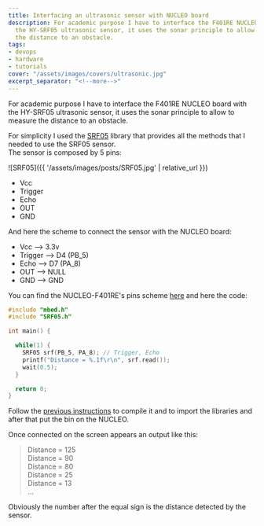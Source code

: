 ```yaml
---
title: Interfacing an ultrasonic sensor with NUCLEO board
description: For academic purpose I have to interface the F401RE NUCLEO board with
  the HY-SRF05 ultrasonic sensor, it uses the sonar principle to allow to measure
  the distance to an obstacle.
tags:
- devops
- hardware
- tutorials
cover: "/assets/images/covers/ultrasonic.jpg"
excerpt_separator: "<!--more-->"
---
```



For academic purpose I have to interface the F401RE NUCLEO board with the HY-SRF05 ultrasonic sensor, it uses the sonar principle to allow to measure the distance to an obstacle.

<!--more-->

For simplicity I used the [SRF05](https://developer.mbed.org/users/simon/code/SRF05/) library that provides all the methods that I needed to use the SRF05 sensor.   
The sensor is composed by 5 pins:   

![SRF05]({{ '/assets/images/posts/SRF05.jpg' | relative_url }})

* Vcc
* Trigger
* Echo
* OUT
* GND

And here the scheme to connect the sensor with the NUCLEO board:

* Vcc --> 3.3v
* Trigger --> D4 (PB_5)
* Echo --> D7 (PA_8)
* OUT --> NULL
* GND --> GND

You can find the NUCLEO-F401RE's pins scheme [here](https://developer.mbed.org/platforms/ST-Nucleo-F401RE/) and here the code:

```cpp
#include "mbed.h"
#include "SRF05.h"

int main() {

  while(1) {
    SRF05 srf(PB_5, PA_8); // Trigger, Echo
    printf("Distance = %.1f\r\n", srf.read());
    wait(0.5);
  }

  return 0;
}
```

Follow the [previous instructions](https://domenicoluciani.com/2016/04/09/hello-world-nucleo.html) to compile it and to import the libraries and after that put the bin on the NUCLEO.

Once connected on the screen appears an output like this:

> Distance = 125   
> Distance = 90   
> Distance = 80   
> Distance = 25   
> Distance = 13   
> ...

Obviously the number after the equal sign is the distance detected by the sensor.
